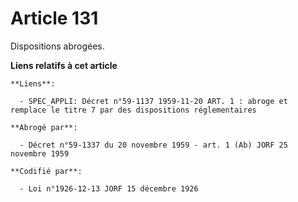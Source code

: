 # Article 131

Dispositions abrogées.

**Liens relatifs à cet article**

	**Liens**:

	  - SPEC_APPLI: Décret n°59-1137 1959-11-20 ART. 1 : abroge et remplace le titre 7 par des dispositions réglementaires

	**Abrogé par**:

	  - Décret n°59-1337 du 20 novembre 1959 - art. 1 (Ab) JORF 25 novembre 1959

	**Codifié par**:

	  - Loi n°1926-12-13 JORF 15 décembre 1926
